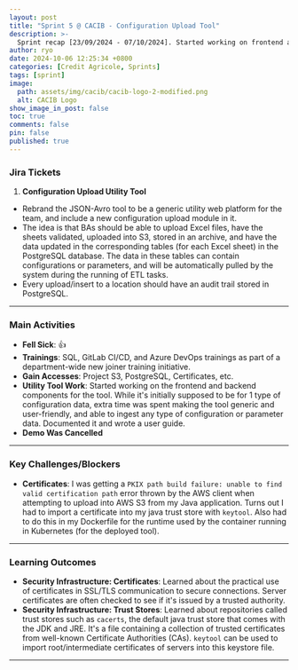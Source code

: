 ```yaml
---
layout: post
title: "Sprint 5 @ CACIB - Configuration Upload Tool"
description: >-
  Sprint recap [23/09/2024 - 07/10/2024]. Started working on frontend and backend components for another internal tool.
author: ryo
date: 2024-10-06 12:25:34 +0800
categories: [Credit Agricole, Sprints]
tags: [sprint]
image:
  path: assets/img/cacib/cacib-logo-2-modified.png
  alt: CACIB Logo
show_image_in_post: false
toc: true
comments: false
pin: false
published: true
---
```


### Jira Tickets

1. **Configuration Upload Utility Tool**
  - Rebrand the JSON-Avro tool to be a generic utility web platform for the team, and include a new configuration upload module in it.
  - The idea is that BAs should be able to upload Excel files, have the sheets validated, uploaded into S3, stored in an archive, and have the data updated in the corresponding tables (for each Excel sheet) in the PostgreSQL database. The data in these tables can contain configurations or parameters, and will be automatically pulled by the system during the running of ETL tasks.
  - Every upload/insert to a location should have an audit trail stored in PostgreSQL.

---

### Main Activities

- **Fell Sick**: :+1:
- **Trainings**: SQL, GitLab CI/CD, and Azure DevOps trainings as part of a department-wide new joiner training initiative.
- **Gain Accesses**: Project S3, PostgreSQL, Certificates, etc.
- **Utility Tool Work**: Started working on the frontend and backend components for the tool. While it's initially supposed to be for 1 type of configuration data, extra time was spent making the tool generic and user-friendly, and able to ingest any type of configuration or parameter data. Documented it and wrote a user guide.
- **Demo Was Cancelled**

---

### Key Challenges/Blockers

- **Certificates**: I was getting a `PKIX path build failure: unable to find valid certification path` error thrown by the AWS client when attempting to upload into AWS S3 from my Java application. Turns out I had to import a certificate into my java trust store with `keytool`. Also had to do this in my Dockerfile for the runtime used by the container running in Kubernetes (for the deployed tool).

---

### Learning Outcomes

- **Security Infrastructure: Certificates**: Learned about the practical use of certificates in SSL/TLS communication to secure connections. Server certificates are often checked to see if it's issued by a trusted authority.
- **Security Infrastructure: Trust Stores**: Learned about repositories called trust stores such as `cacerts`, the default java trust store that comes with the JDK and JRE. It's a file containing a collection of trusted certificates from well-known Certificate Authorities (CAs). `keytool` can be used to import root/intermediate certificates of servers into this keystore file.

---
